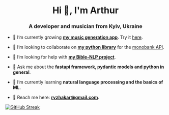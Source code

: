 <h1 align="center">Hi 👋, I'm Arthur</h1>
<h3 align="center">A developer and musician from Kyiv, Ukraine</h3>

- 🎹 I’m currently growing [**my music generation app**](https://github.com/chrdio). Try it [here](https://chrd.io).

- 🏦 I’m looking to collaborate on [**my python library**](https://github.com/ryzhakar/minimono) for the [monobank API](https://api.monobank.ua/docs/).

- 📖 I’m looking for help with [**my Bible-NLP project**](https://github.com/ryzhakar/biblenlp).

- 🐍 Ask me about the **fastapi framework, pydantic models and python in general**.

- 🧠 I’m currently learning **natural language processing and the basics of ML**.

- 📢 Reach me here: **ryzhakar@gmail.com**.

<!-- <h3 align="left">Connect with me:</h3>
<p align="left">
</p>

<h3 align="left">Languages and Tools:</h3>
<p align="left"> <a href="https://www.gnu.org/software/bash/" target="_blank" rel="noreferrer"> <img src="https://www.vectorlogo.zone/logos/gnu_bash/gnu_bash-icon.svg" alt="bash" width="40" height="40"/> </a> </a> <a href="https://git-scm.com/" target="_blank" rel="noreferrer"> <img src="https://www.vectorlogo.zone/logos/git-scm/git-scm-icon.svg" alt="git" width="40" height="40"/> </a> <a href="https://www.linux.org/" target="_blank" rel="noreferrer"> <img src="https://raw.githubusercontent.com/devicons/devicon/master/icons/linux/linux-original.svg" alt="linux" width="40" height="40"/> </a> <a href="https://www.python.org" target="_blank" rel="noreferrer"> <img src="https://raw.githubusercontent.com/devicons/devicon/master/icons/python/python-original.svg" alt="python" width="40" height="40"/> </a> <a href="https://www.sqlite.org/" target="_blank" rel="noreferrer"> <img src="https://www.vectorlogo.zone/logos/sqlite/sqlite-icon.svg" alt="sqlite" width="40" height="40"/> </a> </p> -->

<!-- <p>&nbsp;<img align="center" src="https://github-readme-stats.vercel.app/api?username=ryzhakar&show_icons=true&locale=en" alt="ryzhakar" /></p> -->

[![GitHub Streak](https://streak-stats.demolab.com?user=ryzhakar&hide_border=true&ring=7851A9&fire=7851A9&currStreakLabel=7851A9)](https://git.io/streak-stats)
